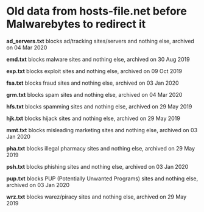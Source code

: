 # Old data from hosts-file.net before Malwarebytes to redirect it

<p><b>ad_servers.txt</b> blocks ad/tracking sites/servers and nothing else, archived on 04 Mar 2020</p>
<p><b>emd.txt</b> blocks malware sites and nothing else, archived on 30 Aug 2019</p>
<p><b>exp.txt</b> blocks exploit sites and nothing else, archived on 09 Oct 2019</p>
<p><b>fsa.txt</b> blocks fraud sites and nothing else, archived on 03 Jan 2020</p>
<p><b>grm.txt</b> blocks spam sites and nothing else, archived on 04 Mar 2020</p>
<p><b>hfs.txt</b> blocks spamming sites and nothing else, archived on 29 May 2019</p>
<p><b>hjk.txt</b> blocks hijack sites and nothing else, archived on 29 May 2019</p>
<p><b>mmt.txt</b> blocks misleading marketing sites and nothing else, archived on 03 Jan 2020</p>
<p><b>pha.txt</b> blocks illegal pharmacy sites and nothing else, archived on 29 May 2019</p>
<p><b>psh.txt</b> blocks phishing sites and nothing else, archived on 03 Jan 2020</p>
<p><b>pup.txt</b> blocks PUP (Potentially Unwanted Programs) sites and nothing else, archived on 03 Jan 2020</p>
<p><b>wrz.txt</b> blocks warez/piracy sites and nothing else, archived on 29 May 2019</p>
